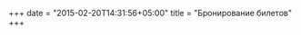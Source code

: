 +++
date = "2015-02-20T14:31:56+05:00"
title = "Бронирование билетов"
+++

<div id="agentruIframeWrapper"></div>
<script id="agentruIframeScript" type="text/javascript" src="https://www.agent.ru/ru/script/iframe?name=visahundredotwo"></script>
